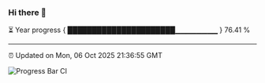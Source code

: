 ### Hi there 👋

⏳ Year progress { ██████████████████████▁▁▁▁▁▁▁▁ } 76.41 %

---

⏰ Updated on Mon, 06 Oct 2025 21:36:55 GMT

![Progress Bar CI](https://github.com/IshwaranRudhara/GIT-ACTION/workflows/Progress%20Bar%20CI/badge.svg)
